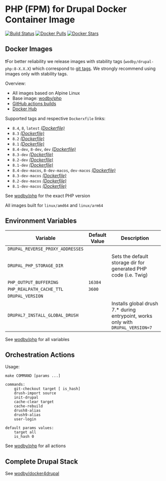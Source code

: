 # PHP (FPM) for Drupal Docker Container Image

[![Build Status](https://github.com/wodby/drupal-php/workflows/Build%20docker%20image/badge.svg)](https://github.com/wodby/drupal-php/actions)
[![Docker Pulls](https://img.shields.io/docker/pulls/wodby/drupal-php.svg)](https://hub.docker.com/r/wodby/drupal-php)
[![Docker Stars](https://img.shields.io/docker/stars/wodby/drupal-php.svg)](https://hub.docker.com/r/wodby/drupal-php)

## Docker Images

❗For better reliability we release images with stability tags (`wodby/drupal-php:8-X.X.X`) which correspond to [git tags](https://github.com/wodby/drupal-php/releases). We strongly recommend using images only with stability tags.

Overview:

- All images based on Alpine Linux
- Base image: [wodby/php](https://github.com/wodby/php)
- [GitHub actions builds](https://github.com/wodby/drupal-php/actions)
- [Docker Hub](https://hub.docker.com/r/wodby/drupal-php)

Supported tags and respective `Dockerxfile` links:

- `8.4`, `8`, `latest`  [_(Dockerfile)_]
- `8.3` [_(Dockerfile)_]
- `8.2` [_(Dockerfile)_]
- `8.1` [_(Dockerfile)_]
- `8.4-dev`, `8-dev`, `dev` [_(Dockerfile)_]
- `8.3-dev` [_(Dockerfile)_]
- `8.2-dev` [_(Dockerfile)_]
- `8.1-dev` [_(Dockerfile)_]
- `8.4-dev-macos`, `8-dev-macos`, `dev-macos` [_(Dockerfile)_]
- `8.3-dev-macos` [_(Dockerfile)_]
- `8.2-dev-macos` [_(Dockerfile)_]
- `8.1-dev-macos` [_(Dockerfile)_]

See [wodby/php](https://github.com/wodby/php) for the exact PHP version

All images built for `linux/amd64` and `linux/arm64`

## Environment Variables

| Variable                         | Default Value | Description                                                                     |
|----------------------------------|---------------|---------------------------------------------------------------------------------|
| `DRUPAL_REVERSE_PROXY_ADDRESSES` |               |                                                                                 |
| `DRUPAL_PHP_STORAGE_DIR`         |               | Sets the default storage dir for generated PHP code (i.e. Twig)                 |
| `PHP_OUTPUT_BUFFERING`           | `16384`       |                                                                                 |
| `PHP_REALPATH_CACHE_TTL`         | `3600`        |                                                                                 |
| `DRUPAL_VERSION`                 |               |                                                                                 |
| `DRUPAL7_INSTALL_GLOBAL_DRUSH`   |               | Installs global drush 7.* during entrypoint, works only with `DRUPAL_VERSION=7` |

See [wodby/php](https://github.com/wodby/php) for all variables

## Orchestration Actions

Usage:
```
make COMMAND [params ...]

commands:
    git-checkout target [ is_hash]
    drush-import source
    init-drupal
    cache-clear target
    cache-rebuild
    drush8-alias
    drush9-alias
    user-login

default params values:
    target all
    is_hash 0
```

See [wodby/php](https://github.com/wodby/php) for all actions

## Complete Drupal Stack

See [wodby/docker4drupal](https://github.com/wodby/docker4drupal)

[_(Dockerfile)_]: https://github.com/wodby/drupal-php/tree/master/Dockerfile

[Drupal Console Launcher]: https://drupalconsole.com
